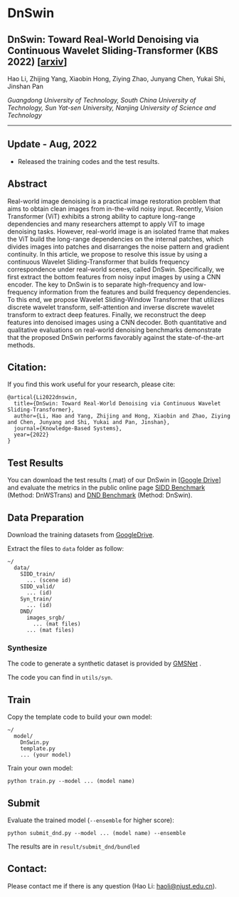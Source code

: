 # DnSwin

## DnSwin: Toward Real-World Denoising via Continuous Wavelet Sliding-Transformer (KBS 2022) [[arxiv](https://arxiv.org/abs/2207.13861)]

Hao Li, Zhijing Yang, Xiaobin Hong, Ziying Zhao, Junyang Chen, Yukai Shi, Jinshan Pan

*Guangdong University of Technology, South China University of Technology, Sun Yat-sen University, Nanjing University of Science and Technology*

---

## Update - Aug, 2022
- Released the training codes and the test results.

## Abstract

Real-world image denoising is a practical image restoration problem that aims to obtain clean images from in-the-wild noisy input. Recently, Vision Transformer (ViT) exhibits a strong ability to capture long-range dependencies and many researchers attempt to apply ViT to image denoising tasks. However, real-world image is an isolated frame that makes the ViT build the long-range dependencies on the internal patches, which divides images into patches and disarranges the noise pattern and gradient continuity. In this article, we propose to resolve this issue by using a continuous Wavelet Sliding-Transformer that builds frequency correspondence under real-world scenes, called DnSwin. Specifically, we first extract the bottom features from noisy input images by using a CNN encoder. The key to DnSwin is to separate high-frequency and low-frequency information from the features and build frequency dependencies. To this end, we propose Wavelet Sliding-Window Transformer that utilizes discrete wavelet transform, self-attention and inverse discrete wavelet transform to extract deep features. Finally, we reconstruct the deep features into denoised images using a CNN decoder. Both quantitative and qualitative evaluations on real-world denoising benchmarks demonstrate that the proposed DnSwin performs favorably against the state-of-the-art methods.


## Citation:
If you find this work useful for your research, please cite:

```
@artical{Li2022dnswin,
  title={DnSwin: Toward Real-World Denoising via Continuous Wavelet Sliding-Transformer},
  author={Li, Hao and Yang, Zhijing and Hong, Xiaobin and Zhao, Ziying and Chen, Junyang and Shi, Yukai and Pan, Jinshan},
  journal={Knowledge-Based Systems},
  year={2022}
}
```

## Test Results

You can download the test results (.mat) of our DnSwin in [[Google Drive](https://drive.google.com/drive/folders/1AVxaH_VqbN3et9Uh9uGfvOFskLJbdp_5?usp=sharing)] and evaluate the metrics in the public online page [SIDD Benchmark](https://www.eecs.yorku.ca/~kamel/sidd/benchmark.php) (Method: DnWSTrans) and [DND Benchmark](https://noise.visinf.tu-darmstadt.de/benchmark/#results_srgb) (Method: DnSwin).

## Data Preparation

Download the training datasets from [GoogleDrive](https://drive.google.com/drive/folders/1n2NKB7z2r13HAqFUNe4UDjq7d1JoGhU0?usp=sharing).

Extract the files to `data` folder as follow:

```
~/
  data/
    SIDD_train/
      ... (scene id)
    SIDD_valid/
      ... (id)
    Syn_train/
      ... (id)
    DND/
      images_srgb/
        ... (mat files)
      ... (mat files)
```

### Synthesize

The code to generate a synthetic dataset is provided by [GMSNet](https://github.com/IDKiro/GMSNet) .

The code you can find in `utils/syn`.

## Train

Copy the template code to build your own model:

```
~/
  model/
    DnSwin.py
    template.py
    ... (your model)
```

Train your own model:

```
python train.py --model ... (model name)
```

## Submit

Evaluate the trained model (`--ensemble` for higher score):

```
python submit_dnd.py --model ... (model name) --ensemble
```

The results are in `result/submit_dnd/bundled`

## Contact:
Please contact me if there is any question (Hao Li: haoli@njust.edu.cn).